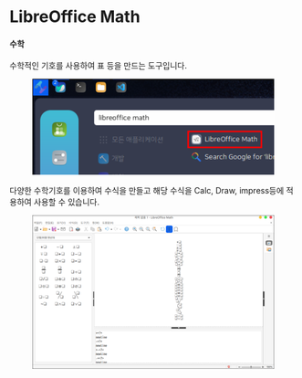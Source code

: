 # LibreOffice Math

#### **수학**

수학적인 기호를 사용하여 표 등을 만드는 도구입니다.

<figure><img src="../../.gitbook/assets/libreoffice math_001.png" alt=""><figcaption></figcaption></figure>

다양한 수학기호를 이용하여 수식을 만들고 해당 수식을 Calc, Draw, impress등에 적용하여 사용할 수 있습니다.

<figure><img src="../../.gitbook/assets/libreoffice math_002.png" alt=""><figcaption></figcaption></figure>
